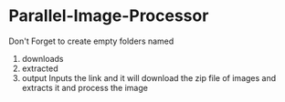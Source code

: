 # Parallel-Image-Processor
Don't Forget to create empty folders named 
1. downloads
2. extracted
3. output
Inputs the link and it will download the zip file of images and extracts it and process the image
